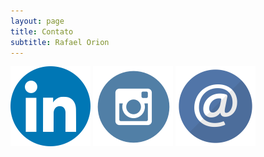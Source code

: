 ```yaml
---
layout: page
title: Contato
subtitle: Rafael Orion
---
```


[![Linkedin](/img/linkedin.png)](https://www.linkedin.com/in/rafaelorion)
[![Instagram](/img/instagram.png)](https://www.instagram.com/rafaelorion)
[![E-Mail](/img/email.png)](mailto:rafael.orion+contatoblog@gmail.com)
